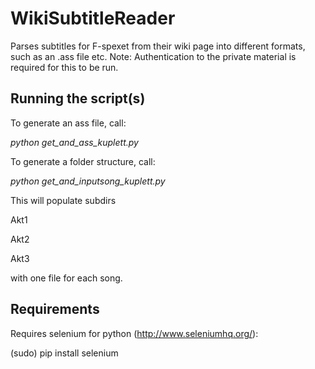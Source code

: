 # WikiSubtitleReader
Parses subtitles for F-spexet from their wiki page into different formats, such as an .ass file etc.
Note: Authentication to the private material is required for this to be run.


## Running the script(s)
To generate an ass file, call:

*python get_and_ass_kuplett.py <USERNAME> <PASSWORD> <OUTPUT ASS FILE>*

To generate a folder structure, call:

*python get_and_inputsong_kuplett.py <USERNAME> <PASSWORD> <OUTPUT DIR>*

This will populate subdirs

Akt1

Akt2

Akt3

with one file for each song.

## Requirements
Requires selenium for python (http://www.seleniumhq.org/):

(sudo) pip install selenium
